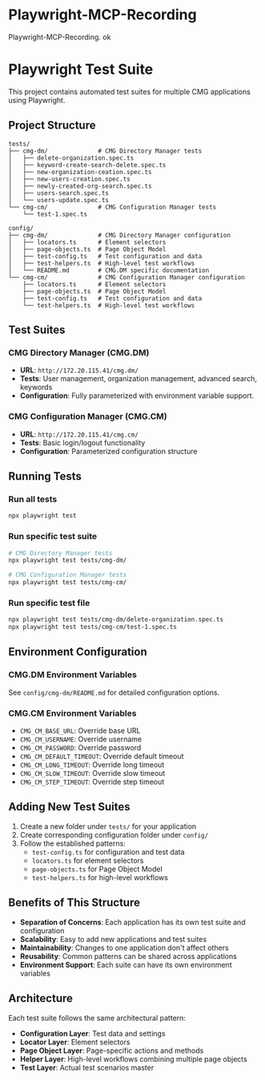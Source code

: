# Playwright-MCP-Recording
Playwright-MCP-Recording. ok
# Playwright Test Suite

This project contains automated test suites for multiple CMG applications using Playwright.

## Project Structure

```
tests/
├── cmg-dm/              # CMG Directory Manager tests
│   ├── delete-organization.spec.ts
│   ├── keyword-create-search-delete.spec.ts
│   ├── new-organization-ceation.spec.ts
│   ├── new-users-creation.spec.ts
│   ├── newly-created-org-search.spec.ts
│   ├── users-search.spec.ts
│   └── users-update.spec.ts
└── cmg-cm/              # CMG Configuration Manager tests
    └── test-1.spec.ts

config/
├── cmg-dm/              # CMG Directory Manager configuration
│   ├── locators.ts      # Element selectors
│   ├── page-objects.ts  # Page Object Model
│   ├── test-config.ts   # Test configuration and data
│   ├── test-helpers.ts  # High-level test workflows
│   └── README.md        # CMG.DM specific documentation
└── cmg-cm/              # CMG Configuration Manager configuration
    ├── locators.ts      # Element selectors
    ├── page-objects.ts  # Page Object Model
    ├── test-config.ts   # Test configuration and data
    └── test-helpers.ts  # High-level test workflows
```

## Test Suites

### CMG Directory Manager (CMG.DM)
- **URL**: `http://172.20.115.41/cmg.dm/`
- **Tests**: User management, organization management, advanced search, keywords
- **Configuration**: Fully parameterized with environment variable support.

### CMG Configuration Manager (CMG.CM)
- **URL**: `http://172.20.115.41/cmg.cm/`
- **Tests**: Basic login/logout functionality
- **Configuration**: Parameterized configuration structure

## Running Tests

### Run all tests
```bash
npx playwright test
```

### Run specific test suite
```bash
# CMG Directory Manager tests
npx playwright test tests/cmg-dm/

# CMG Configuration Manager tests
npx playwright test tests/cmg-cm/
```

### Run specific test file
```bash
npx playwright test tests/cmg-dm/delete-organization.spec.ts
npx playwright test tests/cmg-cm/test-1.spec.ts
```

## Environment Configuration

### CMG.DM Environment Variables
See `config/cmg-dm/README.md` for detailed configuration options.

### CMG.CM Environment Variables
- `CMG_CM_BASE_URL`: Override base URL
- `CMG_CM_USERNAME`: Override username
- `CMG_CM_PASSWORD`: Override password
- `CMG_CM_DEFAULT_TIMEOUT`: Override default timeout
- `CMG_CM_LONG_TIMEOUT`: Override long timeout
- `CMG_CM_SLOW_TIMEOUT`: Override slow timeout
- `CMG_CM_STEP_TIMEOUT`: Override step timeout

## Adding New Test Suites

1. Create a new folder under `tests/` for your application
2. Create corresponding configuration folder under `config/`
3. Follow the established patterns:
   - `test-config.ts` for configuration and test data
   - `locators.ts` for element selectors
   - `page-objects.ts` for Page Object Model
   - `test-helpers.ts` for high-level workflows

## Benefits of This Structure

- **Separation of Concerns**: Each application has its own test suite and configuration
- **Scalability**: Easy to add new applications and test suites
- **Maintainability**: Changes to one application don't affect others
- **Reusability**: Common patterns can be shared across applications
- **Environment Support**: Each suite can have its own environment variables

## Architecture

Each test suite follows the same architectural pattern:
- **Configuration Layer**: Test data and settings
- **Locator Layer**: Element selectors
- **Page Object Layer**: Page-specific actions and methods
- **Helper Layer**: High-level workflows combining multiple page objects
- **Test Layer**: Actual test scenarios
master
